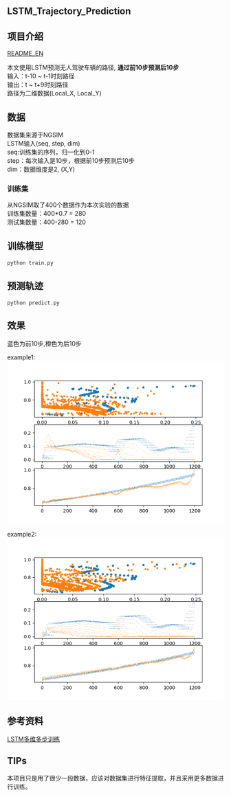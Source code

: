 LSTM_Trajectory_Prediction
--
## 项目介绍  
[README_EN](./README_en.md)  

本文使用LSTM预测无人驾驶车辆的路径, **通过前10步预测后10步**     
输入：t-10 ~ t-1时刻路径    
输出：t ~ t+9时刻路径    
路径为二维数据(Local_X, Local_Y)  


## 数据  
数据集来源于NGSIM     
LSTM输入(seq, step, dim)  
seq:训练集的序列，归一化到0-1  
step：每次输入是10步，根据前10步预测后10步  
dim：数据维度是2, (X,Y)  
### 训练集
从NGSIM取了400个数据作为本次实验的数据  
训练集数量：400*0.7 = 280  
测试集数量：400-280 = 120  

## 训练模型  
```  
python train.py  
```

## 预测轨迹
```
python predict.py
```

## 效果    
蓝色为前10步,橙色为后10步    

example1:     
![result1](./img/250_old.png)   
  
example2:    
![result2](./img/epochs_200(300).png)  


## 参考资料  
[LSTM多维多步训练](https://blog.csdn.net/qq_35649669/article/details/89575949)  

## TIPs  
本项目只是用了很少一段数据，应该对数据集进行特征提取，并且采用更多数据进行训练。  
